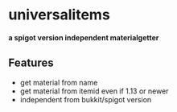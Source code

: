 # universalitems
#### a spigot version independent materialgetter
## Features
- get material from name
- get material from itemid even if 1.13 or newer
- independent from bukkit/spigot version 
